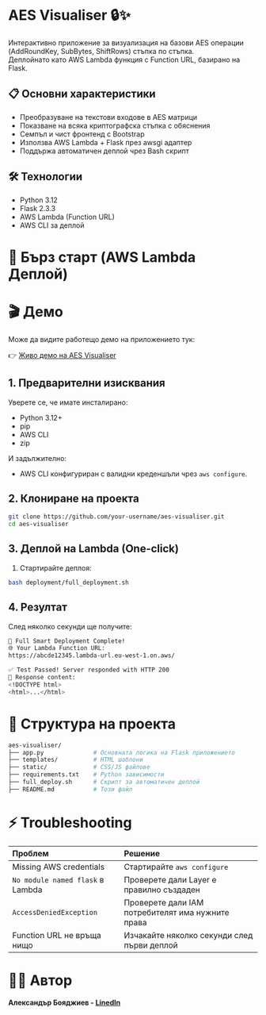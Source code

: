 # AES Visualiser 🔒✨

Интерактивно приложение за визуализация на базови AES операции (AddRoundKey, SubBytes, ShiftRows) стъпка по стъпка.  
Деплойнато като AWS Lambda функция с Function URL, базирано на Flask.

## 📋 Основни характеристики

- Преобразуване на текстови входове в AES матрици
- Показване на всяка криптографска стъпка с обяснения
- Семпъл и чист фронтенд с Bootstrap
- Използва AWS Lambda + Flask през awsgi адаптер
- Поддържа автоматичен деплой чрез Bash скрипт

## 🛠️ Технологии

- Python 3.12
- Flask 2.3.3
- AWS Lambda (Function URL)
- AWS CLI за деплой

# 🚀 Бърз старт (AWS Lambda Деплой)

# 🎬 Демо

Може да видите работещо демо на приложението тук:

👉 [Живо демо на AES Visualiser](https://aes.visualise.click/)

## 1. Предварителни изисквания

Уверете се, че имате инсталирано:

- Python 3.12+
- pip
- AWS CLI
- zip

И задължително:

- AWS CLI конфигуриран с валидни креденшъли чрез `aws configure`.

## 2. Клониране на проекта

```bash
git clone https://github.com/your-username/aes-visualiser.git
cd aes-visualiser
```

## 3. Деплой на Lambda (One-click)

1. Стартирайте деплоя:

```bash
bash deployment/full_deployment.sh
```

## 4. Резултат

След няколко секунди ще получите:

```bash
🎉 Full Smart Deployment Complete!
🌐 Your Lambda Function URL:
https://abcde12345.lambda-url.eu-west-1.on.aws/

✅ Test Passed! Server responded with HTTP 200
📄 Response content:
<!DOCTYPE html>
<html>...</html>
```

# 🧹 Структура на проекта

```bash
aes-visualiser/
├── app.py              # Основната логика на Flask приложението
├── templates/          # HTML шаблони
├── static/             # CSS/JS файлове
├── requirements.txt    # Python зависимости
├── full_deploy.sh      # Скрипт за автоматичен деплой
├── README.md           # Този файл
```

# ⚡ Troubleshooting

| Проблем                          | Решение                                           |
|:---------------------------------|:--------------------------------------------------|
| Missing AWS credentials          | Стартирайте `aws configure`                       |
| `No module named flask` в Lambda | Проверете дали Layer е правилно създаден          |
| `AccessDeniedException`          | Проверете дали IAM потребителят има нужните права |
| Function URL не връща нищо       | Изчакайте няколко секунди след първи деплой       |

# 👨‍💻 Автор

**Александър Бояджиев - [LinedIn](https://www.linkedin.com/in/aleksandar-boyadzhiev-59087871/)**